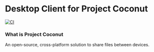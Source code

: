 # Desktop Client for Project Coconut

[![CI](https://github.com/jaeha-choi/Proj_Coconut_Desktop/actions/workflows/CI.yml/badge.svg)](https://github.com/jaeha-choi/Proj_Coconut_Desktop/actions/workflows/CI.yml)

### What is Project Coconut

An open-source, cross-platform solution to share files between devices.